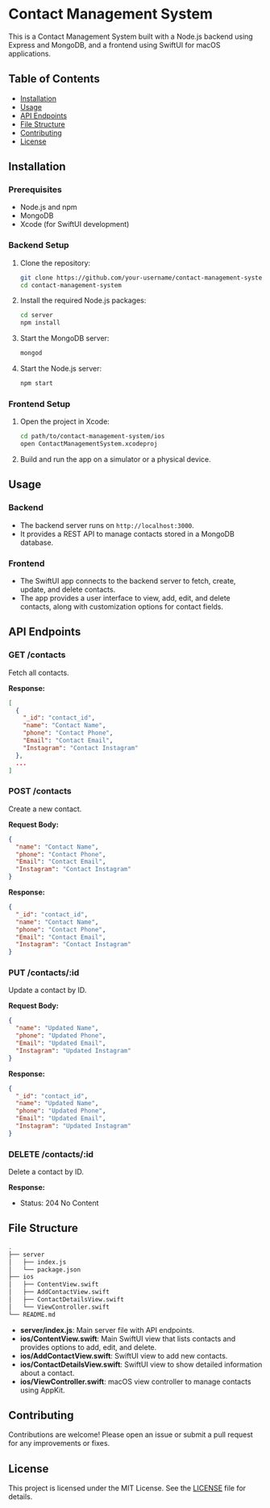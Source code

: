 
# Contact Management System

This is a Contact Management System built with a Node.js backend using Express and MongoDB, and a frontend using SwiftUI for macOS applications.

## Table of Contents

- [Installation](#installation)
- [Usage](#usage)
- [API Endpoints](#api-endpoints)
- [File Structure](#file-structure)
- [Contributing](#contributing)
- [License](#license)

## Installation

### Prerequisites

- Node.js and npm
- MongoDB
- Xcode (for SwiftUI development)

### Backend Setup

1. Clone the repository:

    ```sh
    git clone https://github.com/your-username/contact-management-system.git
    cd contact-management-system
    ```

2. Install the required Node.js packages:

    ```sh
    cd server
    npm install
    ```

3. Start the MongoDB server:

    ```sh
    mongod
    ```

4. Start the Node.js server:

    ```sh
    npm start
    ```

### Frontend Setup

1. Open the project in Xcode:

    ```sh
    cd path/to/contact-management-system/ios
    open ContactManagementSystem.xcodeproj
    ```

2. Build and run the app on a simulator or a physical device.

## Usage

### Backend

- The backend server runs on `http://localhost:3000`.
- It provides a REST API to manage contacts stored in a MongoDB database.

### Frontend

- The SwiftUI app connects to the backend server to fetch, create, update, and delete contacts.
- The app provides a user interface to view, add, edit, and delete contacts, along with customization options for contact fields.

## API Endpoints

### GET /contacts

Fetch all contacts.

**Response:**

```json
[
  {
    "_id": "contact_id",
    "name": "Contact Name",
    "phone": "Contact Phone",
    "Email": "Contact Email",
    "Instagram": "Contact Instagram"
  },
  ...
]
```

### POST /contacts

Create a new contact.

**Request Body:**

```json
{
  "name": "Contact Name",
  "phone": "Contact Phone",
  "Email": "Contact Email",
  "Instagram": "Contact Instagram"
}
```

**Response:**

```json
{
  "_id": "contact_id",
  "name": "Contact Name",
  "phone": "Contact Phone",
  "Email": "Contact Email",
  "Instagram": "Contact Instagram"
}
```

### PUT /contacts/:id

Update a contact by ID.

**Request Body:**

```json
{
  "name": "Updated Name",
  "phone": "Updated Phone",
  "Email": "Updated Email",
  "Instagram": "Updated Instagram"
}
```

**Response:**

```json
{
  "_id": "contact_id",
  "name": "Updated Name",
  "phone": "Updated Phone",
  "Email": "Updated Email",
  "Instagram": "Updated Instagram"
}
```

### DELETE /contacts/:id

Delete a contact by ID.

**Response:**

- Status: 204 No Content

## File Structure

```sh
.
├── server
│   ├── index.js
│   └── package.json
├── ios
│   ├── ContentView.swift
│   ├── AddContactView.swift
│   ├── ContactDetailsView.swift
│   └── ViewController.swift
└── README.md
```

- **server/index.js**: Main server file with API endpoints.
- **ios/ContentView.swift**: Main SwiftUI view that lists contacts and provides options to add, edit, and delete.
- **ios/AddContactView.swift**: SwiftUI view to add new contacts.
- **ios/ContactDetailsView.swift**: SwiftUI view to show detailed information about a contact.
- **ios/ViewController.swift**: macOS view controller to manage contacts using AppKit.

## Contributing

Contributions are welcome! Please open an issue or submit a pull request for any improvements or fixes.

## License

This project is licensed under the MIT License. See the [LICENSE](LICENSE) file for details.

